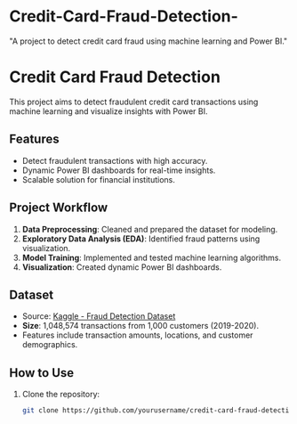 # Credit-Card-Fraud-Detection-
"A project to detect credit card fraud using machine learning and Power BI."
# Credit Card Fraud Detection  
This project aims to detect fraudulent credit card transactions using machine learning and visualize insights with Power BI.  

## Features  
- Detect fraudulent transactions with high accuracy.  
- Dynamic Power BI dashboards for real-time insights.  
- Scalable solution for financial institutions.  

## Project Workflow  
1. **Data Preprocessing**: Cleaned and prepared the dataset for modeling.  
2. **Exploratory Data Analysis (EDA)**: Identified fraud patterns using visualization.  
3. **Model Training**: Implemented and tested machine learning algorithms.  
4. **Visualization**: Created dynamic Power BI dashboards.  

## Dataset  
- Source: [Kaggle - Fraud Detection Dataset](https://www.kaggle.com/datasets/kartik2112/fraud-detection/data)  
- **Size**: 1,048,574 transactions from 1,000 customers (2019-2020).  
- Features include transaction amounts, locations, and customer demographics.  

## How to Use  
1. Clone the repository:  
   ```bash
   git clone https://github.com/yourusername/credit-card-fraud-detection.git
